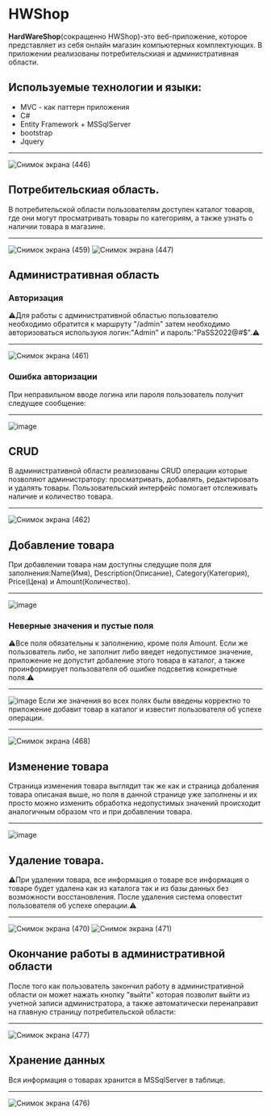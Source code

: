 # HWShop
**HardWareShop**(сокращенно HWShop)-это веб-приложение, которое представляет из себя онлайн магазин компьютерных комплектующих. В приложении реализованы потребительскиая и административная области.
## Используемые технологии и языки:
+ MVC - как паттерн приложения
+ C# 
+ Entity Framework + MSSqlServer 
+ bootstrap
+ Jquery
___
![Снимок экрана (446)](https://user-images.githubusercontent.com/55952268/153468078-d1dd0c58-f2dc-4d57-bd87-90b1d6273e9c.png)
## Потребительскиая область.
В потребительской области пользователям доступен каталог товаров, где они могут просматривать товары по категориям, а также узнать о наличии товара в магазине.
___
![Снимок экрана (459)](https://user-images.githubusercontent.com/55952268/153476857-f627b614-0deb-4739-951f-0acdaa9b1f27.png)
![Снимок экрана (447)](https://user-images.githubusercontent.com/55952268/153476754-40dd7909-01c6-4096-8676-350c623640c7.png)
## Административная область
### Авторизация
⚠️Для работы с административной областью пользователю необходимо обратится к маршруту "/admin" затем необходимо авторизоваться используюя логин:"Admin" и пароль:"PaSS2022@#$".⚠️
___
![Снимок экрана (461)](https://user-images.githubusercontent.com/55952268/153482926-4f1228c4-f4d5-4939-aa56-a60d2bb67ddd.png)
### Ошибка авторизации
При неправильном вводе логина или пароля пользователь получит следущее сообщение:
___
![image](https://user-images.githubusercontent.com/55952268/153484079-d5d8306a-8a96-49cc-8fff-598193ed4cee.png)
## CRUD
В административной области реализованы CRUD операции которые позволяют администратору: просматривать, добавлять, редактировать и удалять товары. Пользовательский интерфейс помогает отслеживать наличие и количество товара.
___
![Снимок экрана (462)](https://user-images.githubusercontent.com/55952268/153483404-a66e585e-d1a9-45d6-aa62-2a39078f1777.png)
## Добавление товара
При добавлении товара нам доступны следущие поля для заполнения:Name(Имя), Description(Описание), Category(Категория), Price(Цена) и Amount(Количество). 
___
![image](https://user-images.githubusercontent.com/55952268/153485229-22bfc3f6-7249-4264-9101-ec5af4fbad07.png)
### Неверные значения и пустые поля
⚠️Все поля обязательны к заполнению, кроме поля Amount. Если же пользователь либо, не заполнит либо введет недопустимое значение, приложение не допустит добаление этого товара в каталог, а также проинформирует пользователя об ошибке подсветив конкретные поля.⚠️
___
![image](https://user-images.githubusercontent.com/55952268/153487327-a022a0c9-f6c2-43fb-9526-5677141be3a8.png)
Если же значения во всех полях были введены корректно то приложение добавит товар в каталог и известит пользователя об успехе операции.
___
![Снимок экрана (468)](https://user-images.githubusercontent.com/55952268/153488419-57514f1d-e1dd-4bef-b7da-d3b90d09a27d.png)
## Изменение товара
Страница изменения товара выглядит так же как и страница добаления товара описаная выше, но поля в данной странице уже заполнены и их просто можно изменить обработка недопустимых значений происходит аналогичным образом что и при добавлении товара.
___
![image](https://user-images.githubusercontent.com/55952268/153492952-b553f80d-198d-4f6e-9ad7-1c57d84af7bd.png)
## Удаление товара.
⚠️При удалении товара, все информация о товаре все информация о товаре будет удалена как из каталога так и из базы данных без возможности восстановления. После удаления система оповестит пользователя об успехе операции.⚠️
___
![Снимок экрана (470)](https://user-images.githubusercontent.com/55952268/153585655-04f5661c-cd73-4095-8b58-16e04c85fad6.png)
![Снимок экрана (471)](https://user-images.githubusercontent.com/55952268/153585688-2ecb1cc1-6796-4385-9527-a6475352c13f.png)
## Окончание работы в административной области
После того как пользователь закончил работу в административной области он может нажать кнопку "выйти" которая позволит выйти из учетной записи администратора, а также автоматически перенаправит на главную страницу потребительской области:
___
![Снимок экрана (477)](https://user-images.githubusercontent.com/55952268/153769491-4e015bde-78cf-41b6-8e3e-57777c8c65ab.png)
## Хранение данных
Вся информация о товарах хранится в MSSqlServer в таблице.
___
![Снимок экрана (476)](https://user-images.githubusercontent.com/55952268/153758362-812e6e1e-a4f4-4135-8ce3-4795fcb1f537.png)


